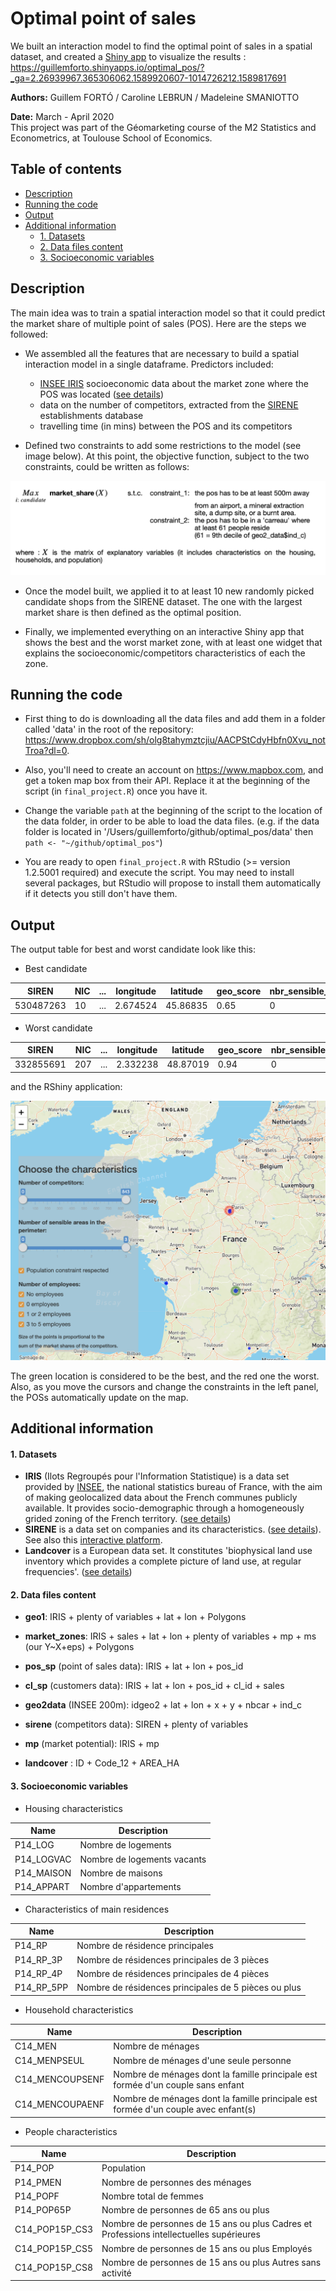 # Optimal point of sales

We built an interaction model to find the optimal point of sales in a spatial dataset, and created a [Shiny app](https://shiny.rstudio.com) to visualize the results : https://guillemforto.shinyapps.io/optimal_pos/?_ga=2.26939967.365306062.1589920607-1014726212.1589817691

**Authors:** Guillem FORTÓ / Caroline LEBRUN / Madeleine SMANIOTTO

**Date:** March - April 2020<br>
This project was part of the Géomarketing course of the M2 Statistics and Econometrics, at Toulouse School of Economics.

## Table of contents
* [Description](#description)
* [Running the code](#running-the-code)
* [Output](#output)
* [Additional information](#additional-information)
    * [1. Datasets](#1-datasets)
    * [2. Data files content]((#2-data-filescontent))
    * [3. Socioeconomic variables](#3-socioeconomic-variables)




## Description
The main idea was to train a spatial interaction model so that it could predict the market share of multiple point of sales (POS). Here are the steps we followed:
- We assembled all the features that are necessary to build a spatial interaction model in a single dataframe. Predictors included:
    - [INSEE IRIS](#1-datasets) socioeconomic data about the market zone where the POS was located ([see details](#2-socioeconomic-variables))
    - data on the number of competitors, extracted from the [SIRENE](#1-datasets) establishments database
    - travelling time (in mins) between the POS and its competitors


- Defined two constraints to add some restrictions to the model (see image below). At this point, the objective function, subject to the two constraints, could be written as follows:

![](objective_func.png "Objective function and its contraints")


- Once the model built, we applied it to at least 10 new randomly picked candidate shops from the SIRENE dataset. The one with the largest market share is then defined as the optimal position.

- Finally, we implemented everything on an interactive Shiny app that shows the best and the worst market zone, with at least one widget that explains the socioeconomic/competitors characteristics of each the zone.

## Running the code
- First thing to do is downloading all the data files and add them in a folder called 'data' in the root of the repository: https://www.dropbox.com/sh/olg8tahymztcjiu/AACPStCdyHbfn0Xvu_notTroa?dl=0.

- Also, you'll need to create an account on https://www.mapbox.com, and get a token map box from their API. Replace it at the beginning of the script (in `final_project.R`) once you have it.

- Change the variable `path` at the beginning of the script to the location of the data folder, in order to be able to load the data files. (e.g. if the data folder is located in '/Users/guillemforto/github/optimal_pos/data' then `path <- "~/github/optimal_pos"`)

- You are ready to open `final_project.R` with RStudio (>= version 1.2.5001 required) and execute the script. You may need to install several packages, but RStudio will propose to install them automatically if it detects you still don't have them.

## Output
The output table for best and worst candidate look like this:
- Best candidate

| SIREN | NIC | ... | longitude | latitude | geo_score | nbr_sensible_areas | second_constraint | sum_market | count_market |
| --- | --- | --- | --- | --- | --- | --- | --- | --- | --- |
| 530487263 | 10 | ... | 2.674524 | 45.86835 | 0.65 | 0 | TRUE | 2.705042 | 843 |

- Worst candidate

| SIREN | NIC | ... | longitude | latitude | geo_score | nbr_sensible_areas | second_constraint | sum_market | count_market |
| --- | --- | --- | --- | --- | --- | --- | --- | --- | --- |
| 332855691 | 207 | ... | 2.332238 | 48.87019 | 0.94 | 0 | TRUE | 0.2029933 | 578 |

and the RShiny application:

![](rshinyapp.png "Shiny app first look")

The green location is considered to be the best, and the red one the worst. Also, as you move the cursors and change the constraints in the left panel, the POSs automatically update on the map.

## Additional information
#### 1. Datasets
- **IRIS** (Ilots Regroupés pour l'Information Statistique) is a data set provided by [INSEE](https://www.insee.fr/fr/accueil), the national statistics bureau of France, with the aim of making geolocalized data about the French communes publicly available. It provides socio-demographic through a homogeneously grided zoning of the French territory. ([see details](https://www.insee.fr/fr/statistiques/2520034))
- **SIRENE** is a data set on companies and its characteristics. ([see details](https://www.data.gouv.fr/en/datasets/base-sirene-des-entreprises-et-de-leurs-etablissements-siren-siret/)). See also this [interactive platform]( https://data.opendatasoft.com/explore/dataset/sirene_v3%40public/?disjunctive.libellecommuneetablissement&disjunctive.etatadministratifetablissement&disjunctive.sectionetablissement&disjunctive.naturejuridiqueunitelegale&sort=datederniertraitementetablissement).
- **Landcover** is a European data set. It constitutes 'biophysical land use inventory which provides a complete picture of land use, at regular frequencies'. ([see details](https://www.statistiques.developpement-durable.gouv.fr/corine-land-cover-0?rubrique=348&dossier=1759))


#### 2. Data files content
- **geo1**: IRIS + plenty of variables + lat + lon + Polygons

- **market_zones**:
IRIS + sales + lat + lon + plenty of variables + mp + ms (our Y~X+eps) + Polygons


- **pos_sp** (point of sales data):	IRIS + lat + lon + pos_id

- **cl_sp** (customers data): IRIS + lat + lon + pos_id + cl_id + sales

- **geo2data** (INSEE 200m): idgeo2 + lat + lon + x + y + nbcar + ind_c


- **sirene** (competitors data): SIREN + plenty of variables

- **mp** (market potential): IRIS + mp

- **landcover** : ID + Code_12 + AREA_HA


#### 3. Socioeconomic variables

- Housing characteristics

| Name          | Description |
| ------------- |-------------|
| P14_LOG       | Nombre de logements |
| P14_LOGVAC    | Nombre de logements vacants |
| P14_MAISON    | Nombre de maisons |
| P14_APPART    | Nombre d'appartements |

- Characteristics of main residences

| Name          | Description |
| ------------- |-------------|
| P14_RP       | Nombre de résidence principales |
| P14_RP_3P       | Nombre de résidences principales de 3 pièces |
| P14_RP_4P       | Nombre de résidences principales de 4 pièces |
| P14_RP_5PP       | Nombre de résidences principales de 5 pièces ou plus |

- Household characteristics

| Name          | Description |
| ------------- |-------------|
| C14_MEN       | Nombre de ménages |
| C14_MENPSEUL       | Nombre de ménages d'une seule personne |
| C14_MENCOUPSENF       | Nombre de ménages dont la famille principale est formée d'un couple sans enfant |
| C14_MENCOUPAENF       | Nombre de ménages dont la famille principale est formée d'un couple avec enfant(s) |

- People characteristics

| Name          | Description |
| ------------- |-------------|
| P14_POP       | Population |
| P14_PMEN       | Nombre de personnes des ménages |
| P14_POPF       | Nombre total de femmes |
| P14_POP65P       | Nombre de personnes de 65 ans ou plus |
| C14_POP15P_CS3       | Nombre de personnes de 15 ans ou plus Cadres et Professions intellectuelles supérieures |
| C14_POP15P_CS5       | Nombre de personnes de 15 ans ou plus Employés |
| C14_POP15P_CS8       | Nombre de personnes de 15 ans ou plus Autres sans activité |
